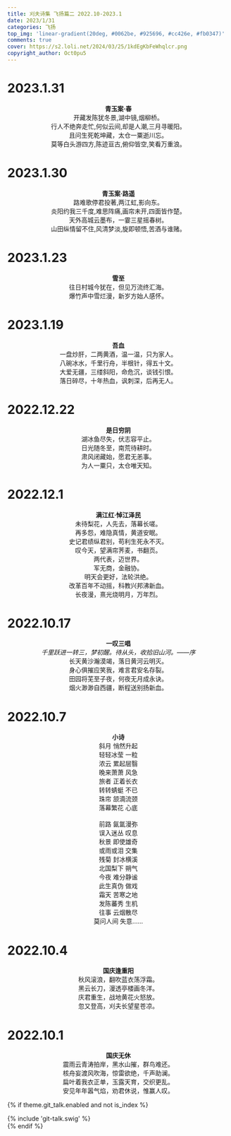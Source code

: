 ```yaml
---
title: 刈夫诗集 飞扬篇二 2022.10-2023.1
date: 2023/1/31
categories: 飞扬
top_img: 'linear-gradient(20deg, #0062be, #925696, #cc426e, #fb0347)'
comments: true
cover: https://s2.loli.net/2024/03/25/1kdEgKbFeWhqlcr.png
copyright_author: Oct0pu5
---
```


<h1>2023.1.31</h1>
<center>
<b>青玉案·春</b><br>
开藏发陈犹冬景,湖中镜,烟柳桥。<br>
行人不绝奔走忙,何似云间,却是人潮,三月寻暖阳。<br>
且问生死乾坤藏，太仓一粟逝川忘。<br>
莫等白头游四方,陈迹亘古,俯仰皆空,笑看万重浪。<br>
</center>

<h1>2023.1.30</h1>
<center>
<b>青玉案·路遥</b><br>
路难歌停君投著,两江虹,影向东。<br>
炎阳约我三千度,难思阵痛,画帘未开,四面皆作楚。<br>
天外高城云墨布，一霎三星摇春树。<br>
山田纵情留不住,风清梦淡,旋即顿悟,苦酒与谁赌。<br>
</center>

<h1>2023.1.23</h1>
<center>
<b>雪至</b><br>
往日村城今犹在，但见万流终汇海。<br>
爆竹声中雪烂漫，新岁方始人感怀。<br>
</center>

<h1>2023.1.19</h1>
<center>
<b>吾血</b><br>
一盘炒肝，二两黄酒，温一温，只为家人。<br>
八碗冰水，千里行舟，半根针，得五十文。<br>
大爱无疆，三缕斜阳，命危沉，谈钱引恨。<br>
落日碎尽，十年热血，讽刺深，后再无人。<br>
</center>

<h1>2022.12.22</h1>
<center>
<b>是日穷阴​</b><br>
湖冰鱼尽失，伏志容平止。<br>
​日光随冬至，南荒待耕时。<br>
​肃风闭藏始，愿君无恙事。<br>
​为人一粟只，太仓唯天知。<br>
</center>

<h1>2022.12.1</h1>
<center>
<b>满江红·悼江泽民</b><br>
未待梨花，人先去，落幕长嗟。<br>
再多怨，难隐真情，黄道安眠。<br>
史记君绩纵君别，苟利生死永不灭。<br>
叹今天，望满帘荠麦，书翻页。<br>
两代表，迈世界。<br>
军无商，金融协。<br>
明天会更好，法轮洪绝。<br>
改革百年不动摇，科教兴邦沸新血。<br>
长夜漫，熹光烧明月，万年烈。<br>
</center>

<h1>2022.10.17</h1>
<center>
<b>一叹三唱</b><br>
<i>千里跃进一转三，梦初醒。待从头，收拾旧山河。——序</i><br>
长天黄沙瀚漠竭，落日黄河云明灭。<br>
身心俱摧应笑我，难言君安名存裂。<br>
田园将芜至子夜，何夜无月成永诀。<br>
烟火渺渺自西疆，断程送别扬新血。<br>
</center>

<h1>2022.10.7</h1>
<center>
<b>小诗</b><br>
斜月 悄然升起<br>
轻轻冰莹 一粒<br>
浓云 累起层翳<br>
晚来萧萧 风急<br>
旅者 正着长衣<br>
转转蜻蜓 不已<br>
珠帘 颔滴流颈<br>
落幕繁花 心底<br>
<br>
前路 氤氲漫弥<br>
误入迷丛 叹息<br>
秋景 即使雄奇<br>
或雨或泪 交集<br>
残菊 封冰横溪<br>
北国梨下 朔气<br>
今夜 难分静谧<br>
此生真伪 做戏<br>
霜天 苦寒之地<br>
发陈蕃秀 生机<br>
往事 云烟散尽<br>
莫问人间 失意......<br>

</center>

<h1>2022.10.4</h1>
<center>
<b>国庆逢重阳</b><br>
秋风滚浪，翻吹蓝衣荡浮霜。<br>
黑云长刀，漫透亭楼画冬洋。<br>
庆君重生，战地黄花火怒放。<br>
忽又登高，刈夫长望星苍凉。<br>
</center>

<h1>2022.10.1</h1>
<center>
<b>国庆无休</b><br>
震雨云青涛拍岸，黑水山摧，群鸟难还。<br>
核舟妄渡风吹海，惊雷欲绝，千声助澜。<br>
扁叶着我衣正单，玉露天育，交织更乱。<br>
安见年年嚣气焰，劝君休说，惟赢人叹。<br>
</center>

{% if theme.git_talk.enabled and not is_index %}  
<div>{% include 'git-talk.swig' %}</div>  
{% endif %}